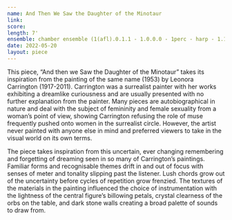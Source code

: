```yaml
---
name: And Then We Saw the Daughter of the Minotaur
link: 
score: 
length: 7'
ensemble: chamber ensemble (1(afl).0.1.1 - 1.0.0.0 - 1perc - harp - 1.1.1.1.0)
date: 2022-05-20
layout: piece
---
```

This piece, “And then we Saw the Daughter of the Minotaur” takes its inspiration from the painting of the same name (1953) by Leonora Carrington (1917-2011).  Carrington was a surrealist painter with her works exhibiting a dreamlike curiousness and are usually presented with no further explanation from the painter.  Many pieces are autobiographical in nature and deal with the subject of femininity and female sexuality from a woman’s point of view, showing Carrington refusing the role of muse frequently pushed onto women in the surrealist circle.  However, the artist never painted with anyone else in mind and preferred viewers to take in the visual world on its own terms.  

The piece takes inspiration from this uncertain, ever changing remembering and forgetting of dreaming seen in so many of Carrington’s paintings. Familiar forms and recognisable themes drift in and out of focus with senses of meter and tonality slipping past the listener.  Lush chords grow out of the uncertainty before cycles of repetition grow frenzied.  The textures of the materials in the painting influenced the choice of instrumentation with the lightness of the central figure’s billowing petals, crystal clearness of the orbs on the table, and dark stone walls creating a broad palette of sounds to draw from.  